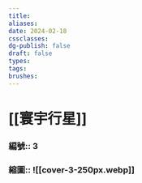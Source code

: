 ```yaml
---
title: 
aliases: 
date: 2024-02-18
cssclasses: 
dg-publish: false
draft: false
types: 
tags: 
brushes:
---
```

# [[寰宇行星]]

### 編號:: 3
### 縮圖:: ![[cover-3-250px.webp]]


